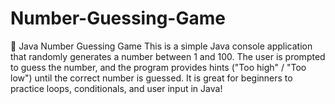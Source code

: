 # Number-Guessing-Game
🎲 Java Number Guessing Game This is a simple Java console application that randomly generates a number between 1 and 100. The user is prompted to guess the number, and the program provides hints ("Too high" / "Too low") until the correct number is guessed. It is great for  beginners to practice loops, conditionals, and user input in Java!
